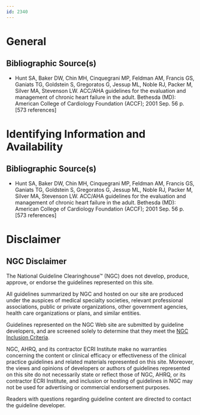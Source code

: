 ```yaml
---
id: 2340
---
```


# General

## Bibliographic Source(s)

- Hunt SA, Baker DW, Chin MH, Cinquegrani MP, Feldman AM, Francis GS, Ganiats TG, Goldstein S, Gregoratos G, Jessup ML, Noble RJ, Packer M, Silver MA, Stevenson LW. ACC/AHA guidelines for the evaluation and management of chronic heart failure in the adult. Bethesda (MD): American College of Cardiology Foundation (ACCF); 2001 Sep. 56 p. [573 references]

# Identifying Information and Availability

## Bibliographic Source(s)

- Hunt SA, Baker DW, Chin MH, Cinquegrani MP, Feldman AM, Francis GS, Ganiats TG, Goldstein S, Gregoratos G, Jessup ML, Noble RJ, Packer M, Silver MA, Stevenson LW. ACC/AHA guidelines for the evaluation and management of chronic heart failure in the adult. Bethesda (MD): American College of Cardiology Foundation (ACCF); 2001 Sep. 56 p. [573 references]

# Disclaimer

## NGC Disclaimer

The National Guideline Clearinghouse™ (NGC) does not develop, produce, approve, or endorse the guidelines represented on this site.

All guidelines summarized by NGC and hosted on our site are produced under the auspices of medical specialty societies, relevant professional associations, public or private organizations, other government agencies, health care organizations or plans, and similar entities.

Guidelines represented on the NGC Web site are submitted by guideline developers, and are screened solely to determine that they meet the [NGC Inclusion Criteria](/help-and-about/summaries/inclusion-criteria).

NGC, AHRQ, and its contractor ECRI Institute make no warranties concerning the content or clinical efficacy or effectiveness of the clinical practice guidelines and related materials represented on this site. Moreover, the views and opinions of developers or authors of guidelines represented on this site do not necessarily state or reflect those of NGC, AHRQ, or its contractor ECRI Institute, and inclusion or hosting of guidelines in NGC may not be used for advertising or commercial endorsement purposes.

Readers with questions regarding guideline content are directed to contact the guideline developer.

